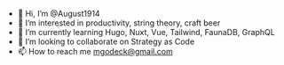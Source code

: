 - 👋 Hi, I’m @August1914
- 👀 I’m interested in productivity, string theory, craft beer
- 🌱 I’m currently learning Hugo, Nuxt, Vue, Tailwind, FaunaDB, GraphQL
- 💞️ I’m looking to collaborate on Strategy as Code
- 📫 How to reach me mgodeck@gmail.com

<!---
August1914/August1914 is a ✨ special ✨ repository because its `README.md` (this file) appears on your GitHub profile.
You can click the Preview link to take a look at your changes.
--->
